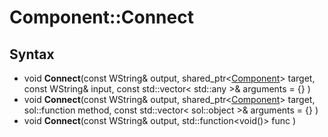 # Component::Connect

## Syntax

- void **Connect**(const WString& output, shared_ptr<[Component](Component.md)\> target, const WString& input, const std::vector< std::any \>& arguments = {} )
- void **Connect**(const WString& output, shared_ptr<[Component](Component.md)\> target, sol::function method, const std::vector< sol::object \>& arguments = {} )
- void **Connect**(const WString& output, std::function<void()> func )

